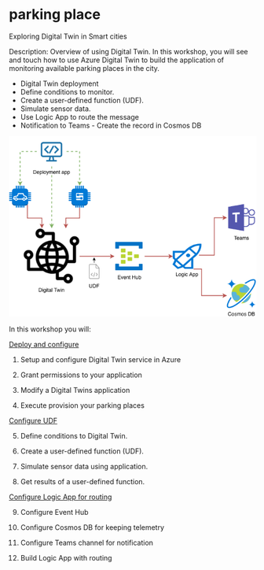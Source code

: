 # parking place
Exploring Digital Twin in Smart cities

Description: Overview of using Digital Twin. In this workshop, you will see and touch how to use Azure Digital Twin to build the application of monitoring available parking places in the city.  
  - Digital Twin deployment 
  - Define conditions to monitor. 
  - Create a user-defined function (UDF). 
  - Simulate sensor data. 
  - Use Logic App to route the message 
  - Notification to Teams - Create the record in Cosmos DB
 
![](https://github.com/sergiibielskyi/parking/blob/master/digital.png)
  
In this workshop you will:

<a href="https://github.com/sergiibielskyi/parking/blob/master/module1.md">Deploy and configure</a>
  1. Setup and configure Digital Twin service in Azure
  
  2. Grant permissions to your application
  
  3. Modify a Digital Twins application
  
  4. Execute provision your parking places

<a href="https://github.com/sergiibielskyi/parking/blob/master/module2.md">Configure UDF</a>

  5. Define conditions to Digital Twin.
  
  6. Create a user-defined function (UDF).
  
  7. Simulate sensor data using application.
  
  8. Get results of a user-defined function.

<a href="https://github.com/sergiibielskyi/parking/blob/master/module3.md">Configure Logic App for routing</a>

  9. Configure Event Hub
  
  10. Configure Cosmos DB for keeping telemetry
  
  11. Configure Teams channel for notification
  
  12. Build Logic App with routing
  
 
